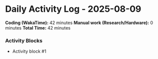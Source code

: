 # Daily Activity Log - 2025-08-09

**Coding (WakaTime):** 42 minutes
**Manual work (Research/Hardware):** 0 minutes
**Total Time:** 42 minutes

### Activity Blocks
- Activity block #1
